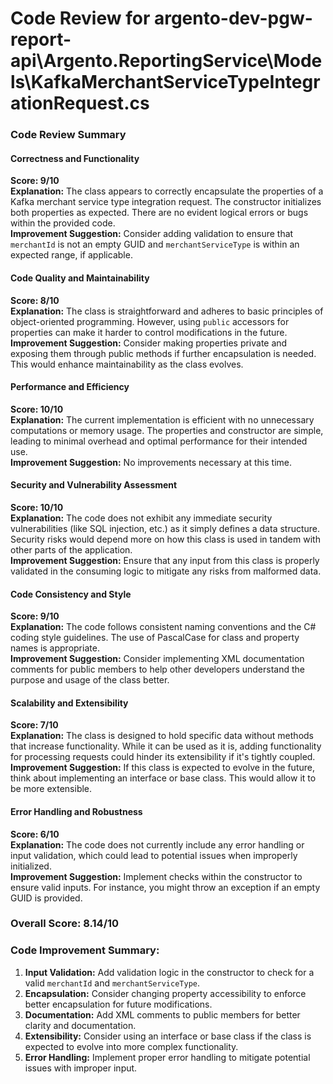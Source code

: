 # Code Review for argento-dev-pgw-report-api\Argento.ReportingService\Models\KafkaMerchantServiceTypeIntegrationRequest.cs

### Code Review Summary

#### Correctness and Functionality
**Score: 9/10**  
**Explanation:** The class appears to correctly encapsulate the properties of a Kafka merchant service type integration request. The constructor initializes both properties as expected. There are no evident logical errors or bugs within the provided code.  
**Improvement Suggestion:** Consider adding validation to ensure that `merchantId` is not an empty GUID and `merchantServiceType` is within an expected range, if applicable.

#### Code Quality and Maintainability
**Score: 8/10**  
**Explanation:** The class is straightforward and adheres to basic principles of object-oriented programming. However, using `public` accessors for properties can make it harder to control modifications in the future.  
**Improvement Suggestion:** Consider making properties private and exposing them through public methods if further encapsulation is needed. This would enhance maintainability as the class evolves.

#### Performance and Efficiency
**Score: 10/10**  
**Explanation:** The current implementation is efficient with no unnecessary computations or memory usage. The properties and constructor are simple, leading to minimal overhead and optimal performance for their intended use.  
**Improvement Suggestion:** No improvements necessary at this time.

#### Security and Vulnerability Assessment
**Score: 10/10**  
**Explanation:** The code does not exhibit any immediate security vulnerabilities (like SQL injection, etc.) as it simply defines a data structure. Security risks would depend more on how this class is used in tandem with other parts of the application.  
**Improvement Suggestion:** Ensure that any input from this class is properly validated in the consuming logic to mitigate any risks from malformed data.

#### Code Consistency and Style
**Score: 9/10**  
**Explanation:** The code follows consistent naming conventions and the C# coding style guidelines. The use of PascalCase for class and property names is appropriate.  
**Improvement Suggestion:** Consider implementing XML documentation comments for public members to help other developers understand the purpose and usage of the class better.

#### Scalability and Extensibility
**Score: 7/10**  
**Explanation:** The class is designed to hold specific data without methods that increase functionality. While it can be used as it is, adding functionality for processing requests could hinder its extensibility if it's tightly coupled.  
**Improvement Suggestion:** If this class is expected to evolve in the future, think about implementing an interface or base class. This would allow it to be more extensible.

#### Error Handling and Robustness
**Score: 6/10**  
**Explanation:** The code does not currently include any error handling or input validation, which could lead to potential issues when improperly initialized.  
**Improvement Suggestion:** Implement checks within the constructor to ensure valid inputs. For instance, you might throw an exception if an empty GUID is provided.

### Overall Score: 8.14/10

### Code Improvement Summary:
1. **Input Validation:** Add validation logic in the constructor to check for a valid `merchantId` and `merchantServiceType`.
2. **Encapsulation:** Consider changing property accessibility to enforce better encapsulation for future modifications.
3. **Documentation:** Add XML comments to public members for better clarity and documentation.
4. **Extensibility:** Consider using an interface or base class if the class is expected to evolve into more complex functionality.
5. **Error Handling:** Implement proper error handling to mitigate potential issues with improper input.